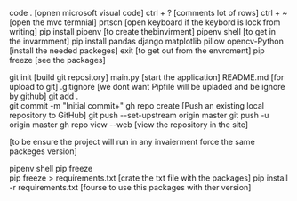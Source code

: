  code .  [opnen  microsoft visual code]
ctrl + ? [comments lot of rows]
ctrl + ~   [open the mvc termnial]
prtscn     [open keyboard if the keybord is lock from writing]
pip install pipenv                         [to create thebinvirment]
pipenv shell                               [to get in the invarmment]
pip install pandas django matplotlib pillow  opencv-Python       [install the needed packeges]
exit                                                           [to get out from the envroment]
pip freeze                                                      [see the packages]

git init                                                   [build git repository]
main.py                                                    [start the application]
README.md                                                  [for upload to git]
.gitignore                [we dont want Pipfile will be upladed and be ignore by github]
git add .    
git commit -m "Initial commit+"
gh repo create      [Push an existing local repository to GitHub]
 git push --set-upstream origin master
 git push  -u origin master
 gh repo view --web    [view the repository in the site]
 
 [to be ensure the project will run in any invaierment force the same packeges version]
 
 pipenv shell 
 pip freeze  
 pip freeze > requirements.txt [crate the txt file with the packages]
 pip install -r requirements.txt   [fourse to use this packages with ther version]
 
